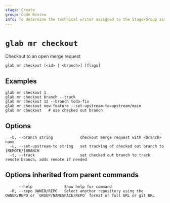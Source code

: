 ```yaml
---
stage: Create
group: Code Review
info: To determine the technical writer assigned to the Stage/Group associated with this page, see https://about.gitlab.com/handbook/product/ux/technical-writing/#assignments
---
```


<!--
This documentation is auto generated by a script.
Please do not edit this file directly. Run `make gen-docs` instead.
-->

# `glab mr checkout`

Checkout to an open merge request

```plaintext
glab mr checkout [<id> | <branch>] [flags]
```

## Examples

```plaintext
glab mr checkout 1
glab mr checkout branch --track
glab mr checkout 12 --branch todo-fix
glab mr checkout new-feature --set-upstream-to=upstream/main
glab mr checkout   # use checked out branch

```

## Options

```plaintext
  -b, --branch string            checkout merge request with <branch> name
  -u, --set-upstream-to string   set tracking of checked out branch to [REMOTE/]BRANCH
  -t, --track                    set checked out branch to track remote branch, adds remote if needed
```

## Options inherited from parent commands

```plaintext
      --help              Show help for command
  -R, --repo OWNER/REPO   Select another repository using the OWNER/REPO or `GROUP/NAMESPACE/REPO` format or full URL or git URL
```
